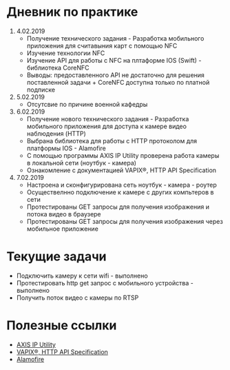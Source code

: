 # Дневник по практике
1. 4.02.2019
    * Получение технического задания - Разработка мобильного приложения для считавыния карт с помощью  NFC
    * Изучение технологии NFC
    * Изучение API для работы с NFC на плтаформе IOS (Swift) - библиотека CoreNFC
    * Выводы: предоставленного API не достаточно для решения поставленной задачи + CoreNFC доступна только по платной подписке
2. 5.02.2019
    * Отсутсвие по причине военной кафедры
3. 6.02.2019
    * Получение нового технического задания - Разработка мобильного приложения для доступа к камере видео наблюдения (HTTP)
    * Выбрана библиотека для работы с HTTP протоколом для платформы IOS - Alamofire
    * С помощью программы AXIS IP Utility проверена работа камеры в локальной сети (ноутбук - камера)
    * Ознакомление с документацией VAPIX®, HTTP API Specification
4. 7.02.2019
    * Настроена и сконфигурирована сеть ноутбук - камера - роутер
    * Осуществелнно подключение к камере с других компьтеров в сети
    * Протестированы GET запросы для получения изображения и потока видео в браузере
    * Протестированы GET запросы для получения изображения через мобильное приложение
# Текущие задачи
* Подключить камеру к сети wifi - выполнено
* Протестировать http get запрос с мобильного устройства - выполнено
* Получить поток видео с камеры по RTSP
# Полезные ссылки
* [AXIS IP Utility](https://www.axis.com/ru-ru/support/downloads/axis-ip-utility)
* [VAPIX®, HTTP API Specification](https://confluence.diamond.ac.uk/pages/viewpage.action?pageId=25138771)
* [Alamofire](https://github.com/Alamofire/Alamofire)
